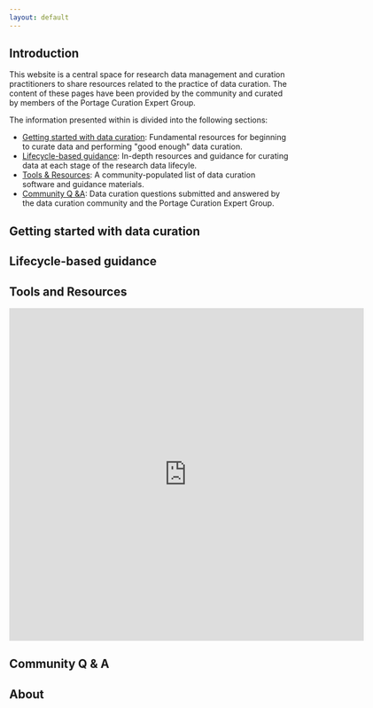 ```yaml
---
layout: default
--- 
```


## Introduction

This website is a central space for research data management and curation practitioners to share resources related to the practice of data curation. The content of these pages have been provided by the community and curated by members of the Portage Curation Expert Group. 

The information presented within is divided into the following sections: 
* [Getting started with data curation](#getting-started-with-data-curation): Fundamental resources for beginning to curate data and performing "good enough" data curation. 
* [Lifecycle-based guidance](#lifecycle-based-guidance): In-depth resources and guidance for curating data at each stage of the research data lifecyle.  
* [Tools & Resources](#tools-and-resources): A community-populated list of data curation software and guidance materials. 
* [Community Q &A](#community-q--a): Data curation questions submitted and answered by the data curation community and the Portage Curation Expert Group. 

## Getting started with data curation


## Lifecycle-based guidance

## Tools and Resources

<iframe src="https://docs.google.com/forms/d/e/1FAIpQLSfhUnD5Glf57XBGpXWpX4XEGmKqSB7_nYZV2Xu0O81jnYJsQg/viewform?embedded=true" width="640" height="600" frameborder="0" marginheight="0" marginwidth="0">Loading…</iframe>

## Community Q & A

## About 
